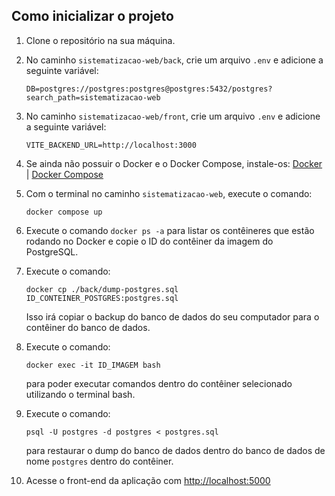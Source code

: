 ## Como inicializar o projeto

1. Clone o repositório na sua máquina.

2. No caminho `sistematizacao-web/back`, crie um arquivo `.env` e adicione a seguinte variável:

   ```
   DB=postgres://postgres:postgres@postgres:5432/postgres?search_path=sistematizacao-web
   ```

3. No caminho `sistematizacao-web/front`, crie um arquivo `.env` e adicione a seguinte variável:

   ```
   VITE_BACKEND_URL=http://localhost:3000
   ```

4. Se ainda não possuir o Docker e o Docker Compose, instale-os: [Docker](https://docs.docker.com/get-docker/) | [Docker Compose](https://docs.docker.com/compose/)

5. Com o terminal no caminho `sistematizacao-web`, execute o comando:

   ```
   docker compose up
   ```

6. Execute o comando `docker ps -a` para listar os contêineres que estão rodando no Docker e copie o ID do contêiner da imagem do PostgreSQL.

7. Execute o comando:

   ```
   docker cp ./back/dump-postgres.sql ID_CONTEINER_POSTGRES:postgres.sql
   ```

   Isso irá copiar o backup do banco de dados do seu computador para o contêiner do banco de dados.

8. Execute o comando:

   ```
   docker exec -it ID_IMAGEM bash
   ```

   para poder executar comandos dentro do contêiner selecionado utilizando o terminal bash.

9. Execute o comando:

   ```
   psql -U postgres -d postgres < postgres.sql
   ```

   para restaurar o dump do banco de dados dentro do banco de dados de nome `postgres` dentro do contêiner.

10. Acesse o front-end da aplicação com [http://localhost:5000](http://localhost:5000)
